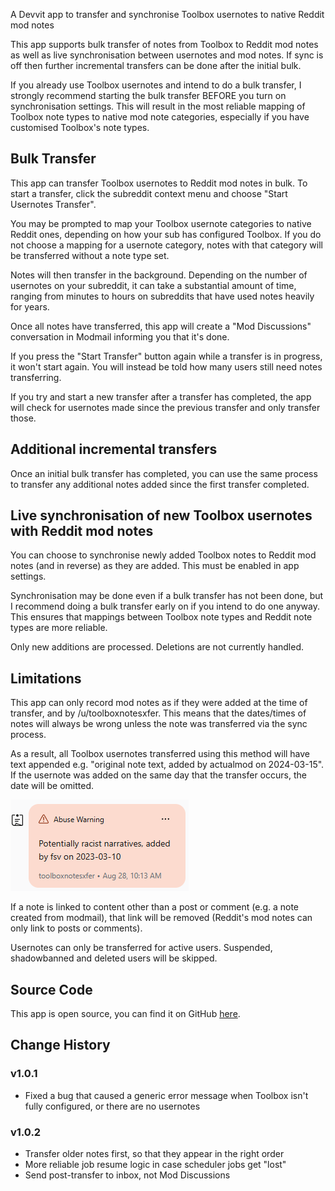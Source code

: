 A Devvit app to transfer and synchronise Toolbox usernotes to native Reddit mod notes

This app supports bulk transfer of notes from Toolbox to Reddit mod notes as well as live synchronisation between usernotes and mod notes. If sync is off then further incremental transfers can be done after the initial bulk.

If you already use Toolbox usernotes and intend to do a bulk transfer, I strongly recommend starting the bulk transfer BEFORE you turn on synchronisation settings. This will result in the most reliable mapping of Toolbox note types to native mod note categories, especially if you have customised Toolbox's note types.

## Bulk Transfer

This app can transfer Toolbox usernotes to Reddit mod notes in bulk. To start a transfer, click the subreddit context menu and choose "Start Usernotes Transfer".

You may be prompted to map your Toolbox usernote categories to native Reddit ones, depending on how your sub has configured Toolbox. If you do not choose a mapping for a usernote category, notes with that category will be transferred without a note type set.

Notes will then transfer in the background. Depending on the number of usernotes on your subreddit, it can take a substantial amount of time, ranging from minutes to hours on subreddits that have used notes heavily for years.

Once all notes have transferred, this app will create a "Mod Discussions" conversation in Modmail informing you that it's done.

If you press the "Start Transfer" button again while a transfer is in progress, it won't start again. You will instead be told how many users still need notes transferring.

If you try and start a new transfer after a transfer has completed, the app will check for usernotes made since the previous transfer and only transfer those.

## Additional incremental transfers

Once an initial bulk transfer has completed, you can use the same process to transfer any additional notes added since the first transfer completed.

## Live synchronisation of new Toolbox usernotes with Reddit mod notes

You can choose to synchronise newly added Toolbox notes to Reddit mod notes (and in reverse) as they are added. This must be enabled in app settings.

Synchronisation may be done even if a bulk transfer has not been done, but I recommend doing a bulk transfer early on if you intend to do one anyway. This ensures that mappings between Toolbox note types and Reddit note types are more reliable.

Only new additions are processed. Deletions are not currently handled.

## Limitations

This app can only record mod notes as if they were added at the time of transfer, and by /u/toolboxnotesxfer. This means that the dates/times of notes will always be wrong unless the note was transferred via the sync process.

As a result, all Toolbox usernotes transferred using this method will have text appended e.g. "original note text, added by actualmod on 2024-03-15". If the usernote was added on the same day that the transfer occurs, the date will be omitted.

![Example of mod note with text appended](https://raw.githubusercontent.com/fsvreddit/toolboxnotesxfer/main/doc_images/ModNote.png)

If a note is linked to content other than a post or comment (e.g. a note created from modmail), that link will be removed (Reddit's mod notes can only link to posts or comments).

Usernotes can only be transferred for active users. Suspended, shadowbanned and deleted users will be skipped.

## Source Code

This app is open source, you can find it on GitHub [here](https://github.com/fsvreddit/toolboxnotesxfer).

## Change History

### v1.0.1

* Fixed a bug that caused a generic error message when Toolbox isn't fully configured, or there are no usernotes

### v1.0.2

* Transfer older notes first, so that they appear in the right order
* More reliable job resume logic in case scheduler jobs get "lost"
* Send post-transfer to inbox, not Mod Discussions
